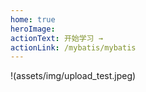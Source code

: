 ```yaml
---
home: true
heroImage: 
actionText: 开始学习 →
actionLink: /mybatis/mybatis
---
```


!(assets/img/upload_test.jpeg)

